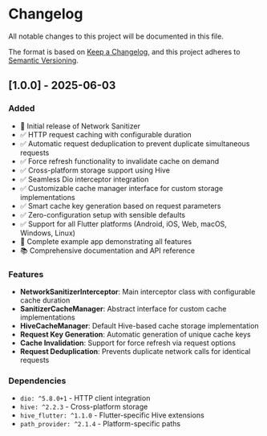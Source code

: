 # Changelog

All notable changes to this project will be documented in this file.

The format is based on [Keep a Changelog](https://keepachangelog.com/en/1.0.0/),
and this project adheres to [Semantic Versioning](https://semver.org/spec/v2.0.0.html).

## [1.0.0] - 2025-06-03

### Added
- 🎉 Initial release of Network Sanitizer
- ✅ HTTP request caching with configurable duration
- ✅ Automatic request deduplication to prevent duplicate simultaneous requests
- ✅ Force refresh functionality to invalidate cache on demand
- ✅ Cross-platform storage support using Hive
- ✅ Seamless Dio interceptor integration
- ✅ Customizable cache manager interface for custom storage implementations
- ✅ Smart cache key generation based on request parameters
- ✅ Zero-configuration setup with sensible defaults
- ✅ Support for all Flutter platforms (Android, iOS, Web, macOS, Windows, Linux)
- 📱 Complete example app demonstrating all features
- 📚 Comprehensive documentation and API reference

### Features
- **NetworkSanitizerInterceptor**: Main interceptor class with configurable cache duration
- **SanitizerCacheManager**: Abstract interface for custom cache implementations
- **HiveCacheManager**: Default Hive-based cache storage implementation
- **Request Key Generation**: Automatic generation of unique cache keys
- **Cache Invalidation**: Support for force refresh via request options
- **Request Deduplication**: Prevents duplicate network calls for identical requests

### Dependencies
- `dio: ^5.8.0+1` - HTTP client integration
- `hive: ^2.2.3` - Cross-platform storage
- `hive_flutter: ^1.1.0` - Flutter-specific Hive extensions
- `path_provider: ^2.1.4` - Platform-specific paths
